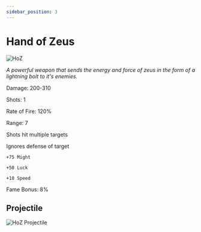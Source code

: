 ```yaml
---
sidebar_position: 3
---
```


# Hand of Zeus

![HoZ](https://vwiki.valorserver.com/api/item/picture/hand%20of%20zeus)

<i>A powerful weapon that sends the energy and force of zeus in the form of a lightning bolt to it's enemies.</i>

Damage: 200-310

Shots: 1

Rate of Fire: 120%

Range: 7

Shots hit multiple targets

Ignores defense of target

    +75 Might 
    
    +50 Luck
    
    +10 Speed

Fame Bonus: 8%

## Projectile

![HoZ Projectile](https://cdn.discordapp.com/attachments/953134990428868629/997619544489214022/handofzeus.gif)
